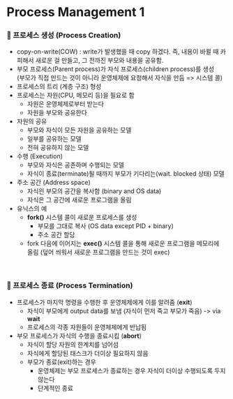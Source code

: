 # Process Management 1

### 🤖 프로세스 생성 (Process Creation)

- copy-on-write(COW) : write가 발생했을 때 copy 하겠다. 즉, 내용이 바뀔 때 카피해서 새로운 걸 만들고, 그 전까진 부모와 내용을 공유함.
- 부모 프로세스(Parent process)가 자식 프로세스(children process)를 생성   
  (부모가 직접 만드는 것이 아니라 운영체제에 요청해서 자식을 만듬 => 시스템 콜)
- 프로세스의 트리 (계층 구조) 형성
- 프로세스는 자원(CPU, 메모리 등)을 필요로 함
  - 자원은 운영체제로부터 받는다
  - 자원을 부모와 공유한다
- 자원의 공유
  - 부모와 자식이 모든 자원을 공유하는 모델
  - 일부를 공유하는 모델
  - 전혀 공유하지 않는 모델
- 수행 (Execution)
  - 부모와 자식은 공존하며 수행되는 모델
  - 자식이 종료(terminate)될 때까지 부모가 기다리는(wait. blocked 상태) 모델
- 주소 공간 (Address space)
  - 자식읜 부모의 공간을 복사함 (binary  and OS data)
  - 자식은 그 공간에 새로운 프로그램을 올림
- 유닉스의 예
  - **fork()** 시스템 콜이 새로운 프로세스를 생성
    - 부모를 그대로 복사 (OS data except PID + binary)
    - 주소 공간 할당
  - fork 다음에 이어지는 **exec()** 시스템 콜을 통해 새로운 프로그램을 메모리에 올림 (덮어 씌워서 새로운 프로그램을 만드는 것이 exec)

<br>

### 🤖 프로세스 종료 (Process Termination)

- 프로세스가 마지막 명령을 수행한 후 운영체제에게 이를 알려줌 (**exit**)
  - 자식이 부모에게 output data를 보냄 (자식이 먼저 죽고 부모가 죽음) -> via **wait**
  - 프로세스의 각종 자원들이 운영체제에게 반납됨
- 부모 프로세스가 자식의 수행을 종료시킴 (**abort**)
  - 자식이 할당 자원의 한계치를 넘어섬
  - 자식에게 할당된 태스크가 더이상 필요하지 않음
  - 부모가 종료(exit)하는 경우
    - 운영체제는 부모 프로세스가 종료하는 경우 자식이 더이상 수행되도록 두지 않는다
    - 단계적인 종료